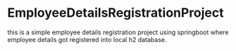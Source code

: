 # EmployeeDetailsRegistrationProject
this is a simple employee details registration project using springboot where employee details got registered into local h2 database.
